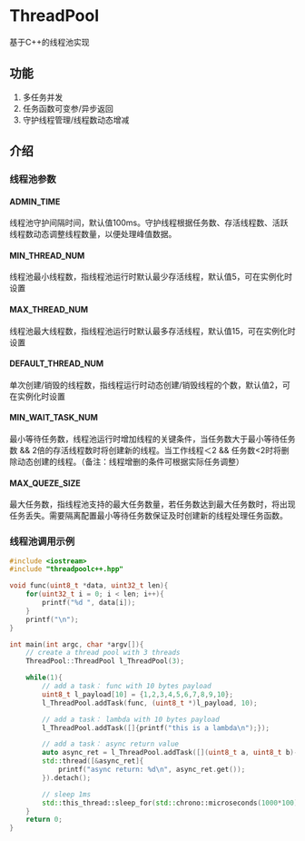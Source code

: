# ThreadPool
基于C++的线程池实现

## 功能
1. 多任务并发
2. 任务函数可变参/异步返回
3. 守护线程管理/线程数动态增减

## 介绍
### 线程池参数
#### ADMIN_TIME
线程池守护间隔时间，默认值100ms。守护线程根据任务数、存活线程数、活跃线程数动态调整线程数量，以便处理峰值数据。

#### MIN_THREAD_NUM
线程池最小线程数，指线程池运行时默认最少存活线程，默认值5，可在实例化时设置

#### MAX_THREAD_NUM
线程池最大线程数，指线程池运行时默认最多存活线程，默认值15，可在实例化时设置

#### DEFAULT_THREAD_NUM
单次创建/销毁的线程数，指线程运行时动态创建/销毁线程的个数，默认值2，可在实例化时设置

#### MIN_WAIT_TASK_NUM
最小等待任务数，线程池运行时增加线程的关键条件，当任务数大于最小等待任务数 && 2倍的存活线程数时将创建新的线程。当工作线程＜2 && 任务数<2时将删除动态创建的线程。（备注：线程增删的条件可根据实际任务调整）

#### MAX_QUEZE_SIZE
最大任务数，指线程池支持的最大任务数量，若任务数达到最大任务数时，将出现任务丢失。需要隔离配置最小等待任务数保证及时创建新的线程处理任务函数。

### 线程池调用示例
```cpp
#include <iostream>
#include "threadpoolc++.hpp"

void func(uint8_t *data, uint32_t len){
    for(uint32_t i = 0; i < len; i++){
        printf("%d ", data[i]);
    }
    printf("\n");
}

int main(int argc, char *argv[]){
    // create a thread pool with 3 threads
    ThreadPool::ThreadPool l_ThreadPool(3);

    while(1){
        // add a task： func with 10 bytes payload
        uint8_t l_payload[10] = {1,2,3,4,5,6,7,8,9,10};
        l_ThreadPool.addTask(func, (uint8_t *)l_payload, 10);

        // add a task： lambda with 10 bytes payload
        l_ThreadPool.addTask([]{printf("this is a lambda\n");});

        // add a task： async return value
        auto async_ret = l_ThreadPool.addTask([](uint8_t a, uint8_t b)->int{return a + b;},1,2);
        std::thread([&async_ret]{
            printf("async return: %d\n", async_ret.get());
        }).detach();

        // sleep 1ms
        std::this_thread::sleep_for(std::chrono::microseconds(1000*100));
    }
    return 0;
}
```
